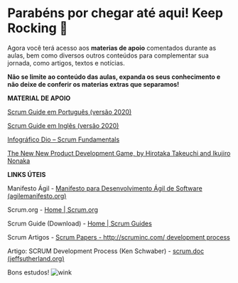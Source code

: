 # **Parabéns por chegar até aqui! Keep Rocking** **🚀**

Agora você terá acesso aos **materias de apoio** comentados durante as aulas, bem como diversos outros conteúdos para complementar sua jornada, como artigos, textos e notícias.

**Não se limite ao conteúdo das aulas, expanda os seus conhecimento e não deixe de conferir os materias extras que separamos!**

 

**MATERIAL DE APOIO** 

[Scrum Guide em Português (versão 2020)](https://academiapme-my.sharepoint.com/:b:/g/personal/leonardo_ropelato_dio_me/EUz3_hw26FRGga_-sE24S20BIv7-2wHDOy6qZ1MoSXMVCQ?e=ZCojQJ) 

[Scrum Guide em Inglês (versão 2020)](https://academiapme-my.sharepoint.com/:b:/g/personal/leonardo_ropelato_dio_me/EURy3k2sWPlBnGw2FSyA3YkBdVg2K-3N_5dWcee9odHlWQ?e=wr3L2x) 

[Infográfico Dio – Scrum Fundamentals](https://academiapme-my.sharepoint.com/:b:/g/personal/leonardo_ropelato_dio_me/EYFT5efIoLBIgxPP7ZBJMlwBXCNNfUNDc5QoEDO0l32VNw?e=5rnPVT) 

[The New New Product Development Game, by Hirotaka Takeuchi and Ikujiro Nonaka](https://hbr.org/1986/01/the-new-new-product-development-game) 

 

**LINKS ÚTEIS** 

Manifesto Ágil - [Manifesto para Desenvolvimento Ágil de Software (agilemanifesto.org)](https://agilemanifesto.org/iso/ptbr/manifesto.html) 

Scrum.org - [Home | Scrum.org](https://www.scrum.org/) 

Scrum Guide (Download) - [Home | Scrum Guides](https://scrumguides.org/index.html) 

Scrum Artigos - [Scrum Papers - http://scruminc.com/ development process](https://www.scruminc.com/scrum-papers/) 

Artigo: SCRUM Development Process (Ken Schwaber) - [scrum.doc (jeffsutherland.org)](http://www.jeffsutherland.org/oopsla/schwapub.pdf) 

 

Bons estudos! ![wink](https://app.digitalinnovation.one/static/ckeditor/ckeditor/plugins/smiley/images/wink_smile.png)